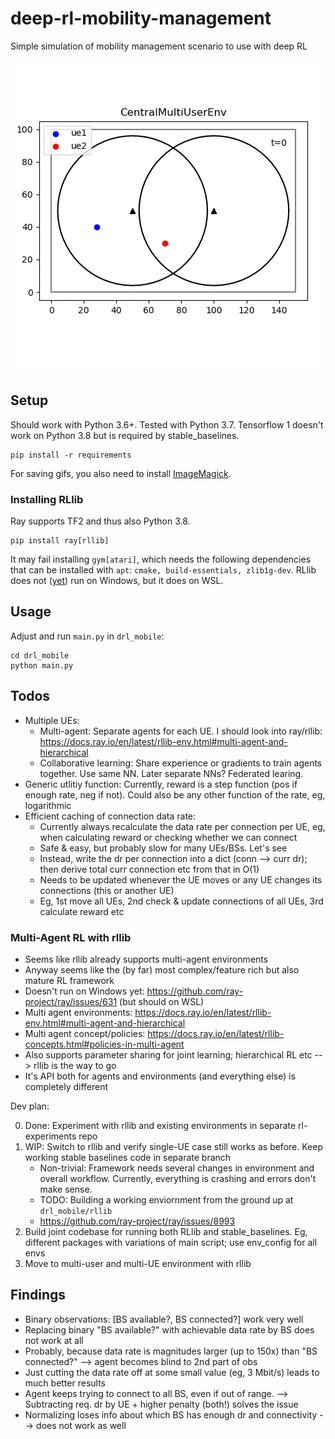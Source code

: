 # deep-rl-mobility-management

Simple simulation of mobility management scenario to use with deep RL

![example](docs/gifs/v03.gif)

## Setup

Should work with Python 3.6+. Tested with Python 3.7. 
Tensorflow 1 doesn't work on Python 3.8 but is required by stable_baselines.

```
pip install -r requirements
```

For saving gifs, you also need to install [ImageMagick](https://imagemagick.org/index.php).

### Installing RLlib

Ray supports TF2 and thus also Python 3.8.

```
pip install ray[rllib]
```

It may fail installing `gym[atari]`, which needs the following dependencies that can be installed with `apt`:
`cmake, build-essentials, zlib1g-dev`. 
RLlib does not ([yet](https://github.com/ray-project/ray/issues/631)) run on Windows, but it does on WSL.

## Usage

Adjust and run `main.py` in `drl_mobile`:

```
cd drl_mobile
python main.py
```

## Todos

* Multiple UEs: 
    * Multi-agent: Separate agents for each UE. I should look into ray/rllib: https://docs.ray.io/en/latest/rllib-env.html#multi-agent-and-hierarchical
    * Collaborative learning: Share experience or gradients to train agents together. Use same NN. Later separate NNs? Federated learing.
* Generic utlitiy function: Currently, reward is a step function (pos if enough rate, neg if not). Could also be any other function of the rate, eg, logarithmic
* Efficient caching of connection data rate:
    * Currently always recalculate the data rate per connection per UE, eg, when calculating reward or checking whether we can connect
    * Safe & easy, but probably slow for many UEs/BSs. Let's see
    * Instead, write the dr per connection into a dict (conn --> curr dr); then derive total curr connection etc from that in O(1)
    * Needs to be updated whenever the UE moves or any UE changes its connections (this or another UE)
    * Eg, 1st move all UEs, 2nd check & update connections of all UEs, 3rd calculate reward etc

### Multi-Agent RL with rllib

* Seems like rllib already supports multi-agent environments
* Anyway seems like the (by far) most complex/feature rich but also mature RL framework
* Doesn't run on Windows yet: https://github.com/ray-project/ray/issues/631 (but should on WSL)
* Multi agent environments: https://docs.ray.io/en/latest/rllib-env.html#multi-agent-and-hierarchical
* Multi agent concept/policies: https://docs.ray.io/en/latest/rllib-concepts.html#policies-in-multi-agent
* Also supports parameter sharing for joint learning; hierarchical RL etc --> rllib is the way to go
* It's API both for agents and environments (and everything else) is completely different

Dev plan:

0. Done: Experiment with rllib and existing environments in separate rl-experiments repo
1. WIP: Switch to rllib and verify single-UE case still works as before. Keep working stable baselines code in separate branch
    * Non-trivial: Framework needs several changes in environment and overall workflow. Currently, everything is crashing and errors don't make sense.
    * TODO: Building a working enviornment from the ground up at `drl_mobile/rllib`
    * https://github.com/ray-project/ray/issues/8993
2. Build joint codebase for running both RLlib and stable_baselines. Eg, different packages with variations of main script; use env_config for all envs
2. Move to multi-user and multi-UE environment with rllib

## Findings

* Binary observations: [BS available?, BS connected?] work very well
* Replacing binary "BS available?" with achievable data rate by BS does not work at all
* Probably, because data rate is magnitudes larger (up to 150x) than "BS connected?" --> agent becomes blind to 2nd part of obs
* Just cutting the data rate off at some small value (eg, 3 Mbit/s) leads to much better results
* Agent keeps trying to connect to all BS, even if out of range. --> Subtracting req. dr by UE + higher penalty (both!) solves the issue
* Normalizing loses info about which BS has enough dr and connectivity --> does not work as well
